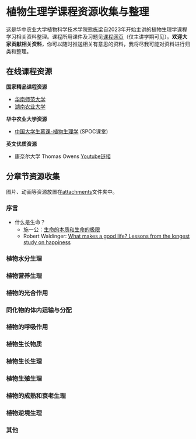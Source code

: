 # 植物生理学课程资源收集与整理

这是华中农业大学植物科学技术学院[熊栋梁](www.dlxiong.org)自2023年开始主讲的植物生理学课程学习相关资料整理。课程所用课件及习题见[课程网页](https://www.dlxiong.org/cn/biophysiol/)（仅主讲学期可见）。**欢迎大家贡献相关资料**，你可以随时推送相关有意思的资料，我将尽我可能对资料进行归类和整理。

## 在线课程资源

**国家精品课程资源**

- [华南师范大学](https://www.icourse163.org/course/scnu-1003197008?from=searchPage&outVendor=zw_mooc_pcssjg_)
- [湖南农业大学](https://www.icourse163.org/course/HUNAU-1002111005?from=searchPage&outVendor=zw_mooc_pcssjg_)

**华中农业大学资源**

- [中国大学生慕课-植物生理学](https://www.icourse163.org/course/HZAU-1205917804?from=searchPage&outVendor=zw_mooc_pcssjg_) (SPOC课堂)

**英文优质资源**

- 康奈尔大学 Thomas Owens [Youtube链接](https://www.youtube.com/playlist?list=PLs7Y2nGwfz4FL4ZJgONHsl1qp-AZPr3tJ)

## 分章节资源收集

图片、动画等资源放置在[attachments](/attachments)文件夹中。

### 序言

- 什么是生命？
  - 施一公：[生命的本质和生命的极限](https://www.bilibili.com/video/BV1es411A7EW/)
  - Robert Waldinger: [What makes a good life? Lessons from the longest study on happiness](https://www.ted.com/talks/robert_waldinger_what_makes_a_good_life_lessons_from_the_longest_study_on_happiness?language=en)


### 植物水分生理


### 植物营养生理

### 植物的光合作用
 
### 同化物的体内运输与分配
 
### 植物的呼吸作用
 
### 植物生长物质
 
### 植物生长生理
 
### 植物生殖生理

### 植物的成熟和衰老生理

### 植物逆境生理

### 其他



